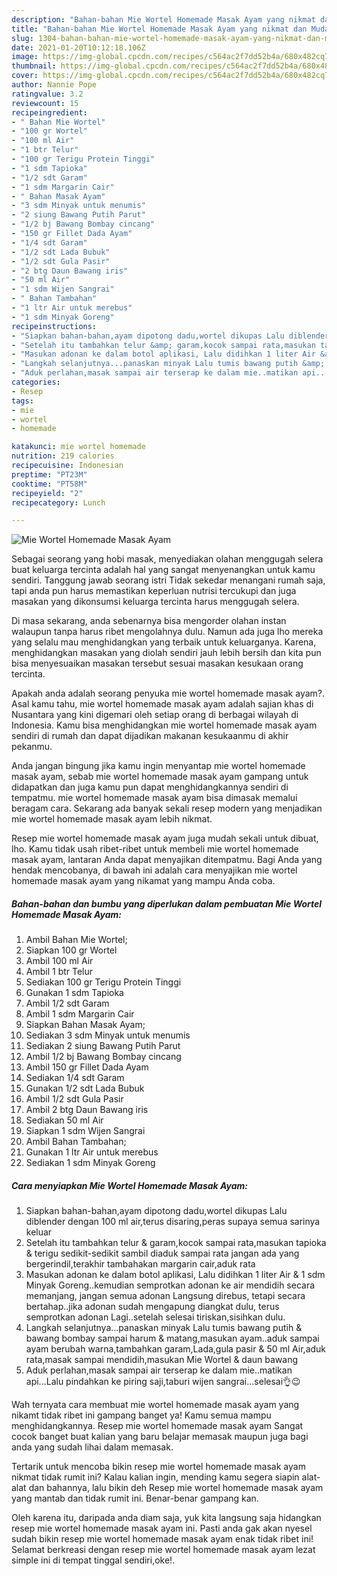 ```yaml
---
description: "Bahan-bahan Mie Wortel Homemade Masak Ayam yang nikmat dan Mudah Dibuat"
title: "Bahan-bahan Mie Wortel Homemade Masak Ayam yang nikmat dan Mudah Dibuat"
slug: 1304-bahan-bahan-mie-wortel-homemade-masak-ayam-yang-nikmat-dan-mudah-dibuat
date: 2021-01-20T10:12:18.106Z
image: https://img-global.cpcdn.com/recipes/c564ac2f7dd52b4a/680x482cq70/mie-wortel-homemade-masak-ayam-foto-resep-utama.jpg
thumbnail: https://img-global.cpcdn.com/recipes/c564ac2f7dd52b4a/680x482cq70/mie-wortel-homemade-masak-ayam-foto-resep-utama.jpg
cover: https://img-global.cpcdn.com/recipes/c564ac2f7dd52b4a/680x482cq70/mie-wortel-homemade-masak-ayam-foto-resep-utama.jpg
author: Nannie Pope
ratingvalue: 3.2
reviewcount: 15
recipeingredient:
- " Bahan Mie Wortel"
- "100 gr Wortel"
- "100 ml Air"
- "1 btr Telur"
- "100 gr Terigu Protein Tinggi"
- "1 sdm Tapioka"
- "1/2 sdt Garam"
- "1 sdm Margarin Cair"
- " Bahan Masak Ayam"
- "3 sdm Minyak untuk menumis"
- "2 siung Bawang Putih Parut"
- "1/2 bj Bawang Bombay cincang"
- "150 gr Fillet Dada Ayam"
- "1/4 sdt Garam"
- "1/2 sdt Lada Bubuk"
- "1/2 sdt Gula Pasir"
- "2 btg Daun Bawang iris"
- "50 ml Air"
- "1 sdm Wijen Sangrai"
- " Bahan Tambahan"
- "1 ltr Air untuk merebus"
- "1 sdm Minyak Goreng"
recipeinstructions:
- "Siapkan bahan-bahan,ayam dipotong dadu,wortel dikupas Lalu diblender dengan 100 ml air,terus disaring,peras supaya semua sarinya keluar"
- "Setelah itu tambahkan telur &amp; garam,kocok sampai rata,masukan tapioka &amp; terigu sedikit-sedikit sambil diaduk sampai rata jangan ada yang bergerindil,terakhir tambahakan margarin cair,aduk rata"
- "Masukan adonan ke dalam botol aplikasi, Lalu didihkan 1 liter Air &amp; 1 sdm Minyak Goreng..kemudian semprotkan adonan ke air mendidih secara memanjang, jangan semua adonan Langsung direbus, tetapi secara bertahap..jika adonan sudah mengapung diangkat dulu, terus semprotkan adonan Lagi..setelah selesai tiriskan,sisihkan dulu."
- "Langkah selanjutnya...panaskan minyak Lalu tumis bawang putih &amp; bawang bombay sampai harum &amp; matang,masukan ayam..aduk sampai ayam berubah warna,tambahkan garam,Lada,gula pasir &amp; 50 ml Air,aduk rata,masak sampai mendidih,masukan Mie Wortel &amp; daun bawang"
- "Aduk perlahan,masak sampai air terserap ke dalam mie..matikan api...Lalu pindahkan ke piring saji,taburi wijen sangrai...selesai👌😉"
categories:
- Resep
tags:
- mie
- wortel
- homemade

katakunci: mie wortel homemade 
nutrition: 219 calories
recipecuisine: Indonesian
preptime: "PT23M"
cooktime: "PT58M"
recipeyield: "2"
recipecategory: Lunch

---
```



![Mie Wortel Homemade Masak Ayam](https://img-global.cpcdn.com/recipes/c564ac2f7dd52b4a/680x482cq70/mie-wortel-homemade-masak-ayam-foto-resep-utama.jpg)

Sebagai seorang yang hobi masak, menyediakan olahan menggugah selera buat keluarga tercinta adalah hal yang sangat menyenangkan untuk kamu sendiri. Tanggung jawab seorang istri Tidak sekedar menangani rumah saja, tapi anda pun harus memastikan keperluan nutrisi tercukupi dan juga masakan yang dikonsumsi keluarga tercinta harus menggugah selera.

Di masa  sekarang, anda sebenarnya bisa mengorder olahan instan walaupun tanpa harus ribet mengolahnya dulu. Namun ada juga lho mereka yang selalu mau menghidangkan yang terbaik untuk keluarganya. Karena, menghidangkan masakan yang diolah sendiri jauh lebih bersih dan kita pun bisa menyesuaikan masakan tersebut sesuai masakan kesukaan orang tercinta. 



Apakah anda adalah seorang penyuka mie wortel homemade masak ayam?. Asal kamu tahu, mie wortel homemade masak ayam adalah sajian khas di Nusantara yang kini digemari oleh setiap orang di berbagai wilayah di Indonesia. Kamu bisa menghidangkan mie wortel homemade masak ayam sendiri di rumah dan dapat dijadikan makanan kesukaanmu di akhir pekanmu.

Anda jangan bingung jika kamu ingin menyantap mie wortel homemade masak ayam, sebab mie wortel homemade masak ayam gampang untuk didapatkan dan juga kamu pun dapat menghidangkannya sendiri di tempatmu. mie wortel homemade masak ayam bisa dimasak memalui beragam cara. Sekarang ada banyak sekali resep modern yang menjadikan mie wortel homemade masak ayam lebih nikmat.

Resep mie wortel homemade masak ayam juga mudah sekali untuk dibuat, lho. Kamu tidak usah ribet-ribet untuk membeli mie wortel homemade masak ayam, lantaran Anda dapat menyajikan ditempatmu. Bagi Anda yang hendak mencobanya, di bawah ini adalah cara menyajikan mie wortel homemade masak ayam yang nikamat yang mampu Anda coba.

<!--inarticleads1-->

##### Bahan-bahan dan bumbu yang diperlukan dalam pembuatan Mie Wortel Homemade Masak Ayam:

1. Ambil  Bahan Mie Wortel;
1. Siapkan 100 gr Wortel
1. Ambil 100 ml Air
1. Ambil 1 btr Telur
1. Sediakan 100 gr Terigu Protein Tinggi
1. Gunakan 1 sdm Tapioka
1. Ambil 1/2 sdt Garam
1. Ambil 1 sdm Margarin Cair
1. Siapkan  Bahan Masak Ayam;
1. Sediakan 3 sdm Minyak untuk menumis
1. Sediakan 2 siung Bawang Putih Parut
1. Ambil 1/2 bj Bawang Bombay cincang
1. Ambil 150 gr Fillet Dada Ayam
1. Sediakan 1/4 sdt Garam
1. Gunakan 1/2 sdt Lada Bubuk
1. Ambil 1/2 sdt Gula Pasir
1. Ambil 2 btg Daun Bawang iris
1. Sediakan 50 ml Air
1. Siapkan 1 sdm Wijen Sangrai
1. Ambil  Bahan Tambahan;
1. Gunakan 1 ltr Air untuk merebus
1. Sediakan 1 sdm Minyak Goreng




<!--inarticleads2-->

##### Cara menyiapkan Mie Wortel Homemade Masak Ayam:

1. Siapkan bahan-bahan,ayam dipotong dadu,wortel dikupas Lalu diblender dengan 100 ml air,terus disaring,peras supaya semua sarinya keluar
1. Setelah itu tambahkan telur &amp; garam,kocok sampai rata,masukan tapioka &amp; terigu sedikit-sedikit sambil diaduk sampai rata jangan ada yang bergerindil,terakhir tambahakan margarin cair,aduk rata
1. Masukan adonan ke dalam botol aplikasi, Lalu didihkan 1 liter Air &amp; 1 sdm Minyak Goreng..kemudian semprotkan adonan ke air mendidih secara memanjang, jangan semua adonan Langsung direbus, tetapi secara bertahap..jika adonan sudah mengapung diangkat dulu, terus semprotkan adonan Lagi..setelah selesai tiriskan,sisihkan dulu.
1. Langkah selanjutnya...panaskan minyak Lalu tumis bawang putih &amp; bawang bombay sampai harum &amp; matang,masukan ayam..aduk sampai ayam berubah warna,tambahkan garam,Lada,gula pasir &amp; 50 ml Air,aduk rata,masak sampai mendidih,masukan Mie Wortel &amp; daun bawang
1. Aduk perlahan,masak sampai air terserap ke dalam mie..matikan api...Lalu pindahkan ke piring saji,taburi wijen sangrai...selesai👌😉




Wah ternyata cara membuat mie wortel homemade masak ayam yang nikamt tidak ribet ini gampang banget ya! Kamu semua mampu menghidangkannya. Resep mie wortel homemade masak ayam Sangat cocok banget buat kalian yang baru belajar memasak maupun juga bagi anda yang sudah lihai dalam memasak.

Tertarik untuk mencoba bikin resep mie wortel homemade masak ayam nikmat tidak rumit ini? Kalau kalian ingin, mending kamu segera siapin alat-alat dan bahannya, lalu bikin deh Resep mie wortel homemade masak ayam yang mantab dan tidak rumit ini. Benar-benar gampang kan. 

Oleh karena itu, daripada anda diam saja, yuk kita langsung saja hidangkan resep mie wortel homemade masak ayam ini. Pasti anda gak akan nyesel sudah bikin resep mie wortel homemade masak ayam enak tidak ribet ini! Selamat berkreasi dengan resep mie wortel homemade masak ayam lezat simple ini di tempat tinggal sendiri,oke!.

